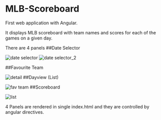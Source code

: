 # MLB-Scoreboard
First web application with Angular.  

It displays MLB scoreboard with team names and scores for each of the games on a given day.

There are 4 panels
##Date Selector 
 
![date selector](https://cloud.githubusercontent.com/assets/19979045/19325565/bf167b2e-9094-11e6-93bd-4204807434de.png)
![date selector_2](https://cloud.githubusercontent.com/assets/19979045/19325592/e361cede-9094-11e6-8937-04a958981a8e.png)

##Favourite Team

![detail](https://cloud.githubusercontent.com/assets/19979045/19325594/e3720e2a-9094-11e6-9178-128a992db3eb.png)
##Dayview (List)

![fav team](https://cloud.githubusercontent.com/assets/19979045/19325595/e373b8b0-9094-11e6-9745-83aa0c6e5471.png)
##Scoreboard

![list](https://cloud.githubusercontent.com/assets/19979045/19325593/e370c54c-9094-11e6-80a4-9361b2fe2991.png)

4 Panels are rendered in single index.html and they are controlled by angular directives.
